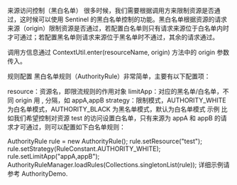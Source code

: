 来源访问控制（黑白名单）
很多时候，我们需要根据调用方来限制资源是否通过，这时候可以使用 Sentinel 的黑白名单控制的功能。黑白名单根据资源的请求来源（origin）限制资源是否通过，若配置白名单则只有请求来源位于白名单内时才可通过；若配置黑名单则请求来源位于黑名单时不通过，其余的请求通过。

调用方信息通过 ContextUtil.enter(resourceName, origin) 方法中的 origin 参数传入。

规则配置
黑白名单规则（AuthorityRule）非常简单，主要有以下配置项：

resource：资源名，即限流规则的作用对象
limitApp：对应的黑名单/白名单，不同 origin 用 , 分隔，如 appA,appB
strategy：限制模式，AUTHORITY_WHITE 为白名单模式，AUTHORITY_BLACK 为黑名单模式，默认为白名单模式
示例
比如我们希望控制对资源 test 的访问设置白名单，只有来源为 appA 和 appB 的请求才可通过，则可以配置如下白名单规则：

AuthorityRule rule = new AuthorityRule();
rule.setResource("test");
rule.setStrategy(RuleConstant.AUTHORITY_WHITE);
rule.setLimitApp("appA,appB");
AuthorityRuleManager.loadRules(Collections.singletonList(rule));
详细示例请参考 AuthorityDemo.